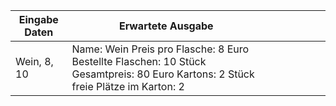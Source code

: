 | Eingabe Daten | Erwartete Ausgabe                                                                                                                 |   |   |   |   |   |   |
|---------------|-----------------------------------------------------------------------------------------------------------------------------------|---|---|---|---|---|---|
| Wein, 8, 10   | Name: Wein Preis pro Flasche: 8 Euro Bestellte Flaschen: 10 Stück Gesamtpreis: 80 Euro Kartons: 2 Stück freie Plätze im Karton: 2 |